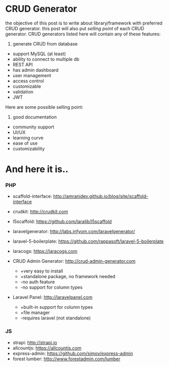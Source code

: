 # CRUD Generator

the objective of this post is to write about library/framework with preferred CRUD generator. this post will also put _selling point_ of each CRUD generator. CRUD generators listed here will contain any of these features:

1. generate CRUD from database
- support MySQL (at least)
- ability to connect to multiple db
- REST API
- has admin dashboard
- user management
- access control
- customizable
- validation
- JWT

Here are some possible selling point:

1. good documentation
- community support
- UI/UX
- learning curve
- ease of use
- customizability

# And here it is..

### PHP
- scaffold-interface: http://amranidev.github.io/blog/site/scaffold-interface
- crudkit: http://crudkit.com
- l5scaffold: https://github.com/laralib/l5scaffold
- laravelgenerator: http://labs.infyom.com/laravelgenerator/
- laravel-5-boilerplate: https://github.com/rappasoft/laravel-5-boilerplate
- laracogs: https://laracogs.com
- CRUD Admin Generator: http://crud-admin-generator.com
  - +very easy to install
  - +standalone package, no framework needed
  - -no auth feature
  - -no support for column types
 

- Laravel Panel: http://laravelpanel.com
  - +built-in support for column types
  - +file manager
  - -requires laravel (not standalone)

### JS
- strapi: http://strapi.io
- allcountjs: https://allcountjs.com
- express-admin: https://github.com/simov/express-admin
- forest lumber: http://www.forestadmin.com/lumber

